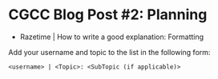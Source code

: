 # CGCC Blog Post #2: Planning

- Razetime | How to write a good explanation: Formatting 

Add your username and topic to the list in the following form:

```
<username> | <Topic>: <SubTopic (if applicable)>
```
